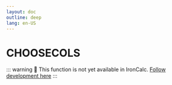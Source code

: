```yaml
---
layout: doc
outline: deep
lang: en-US
---
```


# CHOOSECOLS

::: warning
🚧 This function is not yet available in IronCalc.
[Follow development here](https://github.com/ironcalc/IronCalc/labels/Functions)
:::